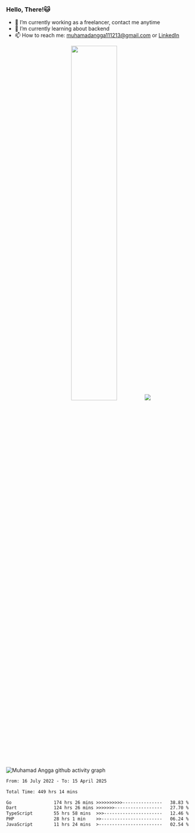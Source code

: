 
### Hello, There!🐱

- 🔭 I’m currently working as a freelancer, contact me anytime
- 🌱 I’m currently learning about backend
- 📫 How to reach me: [muhamadangga111213@gmail.com](mailto:muhamadangga111213@gmail.com) or [LinkedIn](https://www.linkedin.com/in/muhamad-angga)

<p align="center">
    <img width="49.5%" src="https://github-readme-stats.vercel.app/api?username=muhangga&count_private=true&theme=ocean_dark&show_icons=true" />
    &nbsp;
    <img src="https://github-readme-stats.vercel.app/api/top-langs/?username=muhangga&langs_count=8&layout=compact&theme=ocean_dark&show_icons=true" />
</p>

![Muhamad Angga github activity graph](https://github-readme-activity-graph.cyclic.app/graph?username=muhangga&custom_title=Angga&color=708090&theme=github-dark)


<!--START_SECTION:waka-->

```txt
From: 16 July 2022 - To: 15 April 2025

Total Time: 449 hrs 14 mins

Go                174 hrs 26 mins >>>>>>>>>>---------------   38.83 %
Dart              124 hrs 26 mins >>>>>>>------------------   27.70 %
TypeScript        55 hrs 58 mins  >>>----------------------   12.46 %
PHP               28 hrs 1 min    >>-----------------------   06.24 %
JavaScript        11 hrs 24 mins  >------------------------   02.54 %
```

<!--END_SECTION:waka-->
